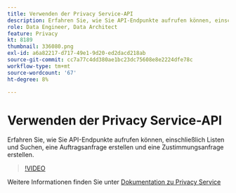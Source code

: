 ```yaml
---
title: Verwenden der Privacy Service-API
description: Erfahren Sie, wie Sie API-Endpunkte aufrufen können, einschließlich Listen und Suchen, eine Auftragsanfrage erstellen und eine Zustimmungsanfrage erstellen.
role: Data Engineer, Data Architect
feature: Privacy
kt: 8189
thumbnail: 336080.png
exl-id: a6a82217-d717-49e1-9d20-ed2dacd218ab
source-git-commit: cc7a77c4dd380ae1bc23dc75608e8e2224dfe78c
workflow-type: tm+mt
source-wordcount: '67'
ht-degree: 8%

---
```



# Verwenden der Privacy Service-API

Erfahren Sie, wie Sie API-Endpunkte aufrufen können, einschließlich Listen und Suchen, eine Auftragsanfrage erstellen und eine Zustimmungsanfrage erstellen.

>[!VIDEO](https://video.tv.adobe.com/v/336080?quality=12&learn=on)

Weitere Informationen finden Sie unter [Dokumentation zu Privacy Service](https://experienceleague.adobe.com/docs/experience-platform/privacy/home.html?lang=de)
